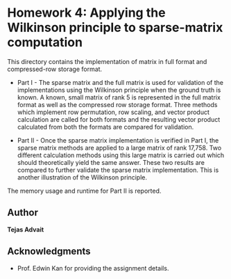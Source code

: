 # Homework 4: Applying the Wilkinson principle to sparse-matrix computation

This directory contains the implementation of matrix in full format and compressed-row storage format.

* Part I - The sparse matrix and the full matrix is used for validation of the implementations using the Wilkinson principle when the ground truth is known. A known, small matrix of rank 5 is represented in the full matrix format as well as the compressed row storage format. Three methods which implement row permutation, row scaling, and vector product calculation are called for both formats and the resulting vector product calculated from both the formats are compared for validation.

* Part II - Once the sparse matrix implementation is verified in Part I, the sparse matrix  methods are applied to a large matrix of rank 17,758. Two different calculation methods using this large matrix is carried out which should theoretically yield the same answer. These two results are compared to further validate the sparse matrix implementation. This is another illustration of the Wilkinson principle.

The memory usage and runtime for Part II is reported.

## Author

**Tejas Advait**



## Acknowledgments

* Prof. Edwin Kan for providing the assignment details.